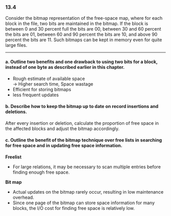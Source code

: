 ### 13.4
Consider the bitmap representation of the free-space map, where for each block in the file, two bits are maintained in the bitmap. If the block is between 0 and 30 percent full the bits are 00, between 30 and 60 percent the bits are 01, between 60 and 90 percent the bits are 10, and above 90 percent the bits are 11. Such bitmaps can be kept in memory even for quite large files.

---

#### a. Outline two benefits and one drawback to using two bits for a block, instead of one byte as described earlier in this chapter.

+ Rough estimate of available space  
    -> Higher search time, Space wastage
+ Efficient for storing bitmaps
+ less frequent updates


#### b. Describe how to keep the bitmap up to date on record insertions and deletions.

After every insertion or deletion, calculate the proportion of free space in the affected blocks and adjust the bitmap accordingly.

#### c. Outline the benefit of the bitmap technique over free lists in searching for free space and in updating free space information.

**Freelist**<br>
+ For large relations, it may be necessary to scan multiple entries before finding enough free space.<br>


**Bit map**<br>
+ Actual updates on the bitmap rarely occur, resulting in low maintenance overhead.
+ Since one page of the bitmap can store space information for many blocks, the I/O cost for finding free space is relatively low.

